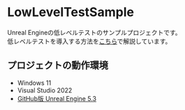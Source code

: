 # LowLevelTestSample

Unreal Engineの低レベルテストのサンプルプロジェクトです。  
低レベルテストを導入する方法を[こちら](Docs/AdvendCalendar.md)で解説しています。

## プロジェクトの動作環境
- Windows 11
- Visual Studio 2022
- [GitHub版 Unreal Engine 5.3](https://github.com/EpicGames/UnrealEngine)
       